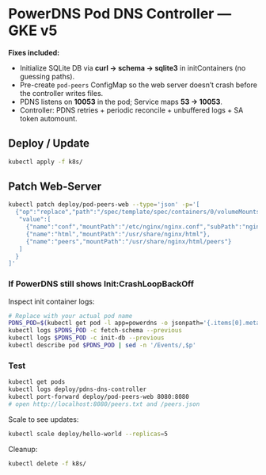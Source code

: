 # PowerDNS Pod DNS Controller — GKE v5

**Fixes included:**
- Initialize SQLite DB via **curl → schema → sqlite3** in initContainers (no guessing paths).
- Pre-create `pod-peers` ConfigMap so the web server doesn’t crash before the controller writes files.
- PDNS listens on **10053** in the pod; Service maps **53 → 10053**.
- Controller: PDNS retries + periodic reconcile + unbuffered logs + SA token automount.

## Deploy / Update
```bash
kubectl apply -f k8s/
```

## Patch Web-Server
```bash
kubectl patch deploy/pod-peers-web --type='json' -p='[
  {"op":"replace","path":"/spec/template/spec/containers/0/volumeMounts",
   "value":[
     {"name":"conf","mountPath":"/etc/nginx/nginx.conf","subPath":"nginx.conf"},
     {"name":"html","mountPath":"/usr/share/nginx/html"},
     {"name":"peers","mountPath":"/usr/share/nginx/html/peers"}
   ]
  }
]'
```

### If PowerDNS still shows Init:CrashLoopBackOff
Inspect init container logs:
```bash
# Replace with your actual pod name
PDNS_POD=$(kubectl get pod -l app=powerdns -o jsonpath='{.items[0].metadata.name}')
kubectl logs $PDNS_POD -c fetch-schema --previous
kubectl logs $PDNS_POD -c init-db --previous
kubectl describe pod $PDNS_POD | sed -n '/Events/,$p'
```

### Test
```bash
kubectl get pods
kubectl logs deploy/pdns-dns-controller
kubectl port-forward deploy/pod-peers-web 8080:8080
# open http://localhost:8080/peers.txt and /peers.json
```

Scale to see updates:
```bash
kubectl scale deploy/hello-world --replicas=5
```

Cleanup:
```bash
kubectl delete -f k8s/
```
